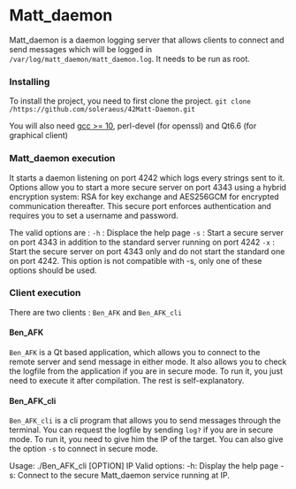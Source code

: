 # Matt_daemon
Matt_daemon is a daemon logging server that allows clients to connect and send messages which will be logged in `/var/log/matt_daemon/matt_daemon.log`. It needs to be run as root.

### Installing

To install the project, you need to first clone the project.
```git clone /https://github.com/soleraeus/42Matt-Daemon.git```

You will also need [gcc >= 10](https://gcc.gnu.org), perl-devel (for openssl) and Qt6.6 (for graphical client)

### Matt_daemon execution

It starts a daemon listening on port 4242 which logs every strings sent to it. Options allow you to start a more secure server on port 4343 using a hybrid encryption system: RSA for key exchange and AES256GCM for encrypted communication thereafter. This secure port enforces authentication and requires you to set a username and password.

The valid options are :
 `-h` : Displace the help page
 `-s` : Start a secure server on port 4343 in addition to the standard server running on port 4242
 `-x` : Start the secure server on port 4343 only and do not start the standard one on port 4242. This option is not compatible with -s, only one of these options should be used.

### Client execution

There are two clients : `Ben_AFK` and `Ben_AFK_cli`

#### Ben_AFK

`Ben_AFK` is a Qt based application, which allows you to connect to the remote server and send message in either mode.
It also allows you to check the logfile from the application if you are in secure mode.
To run it, you just need to execute it after compilation. The rest is self-explanatory.

#### Ben_AFK_cli

`Ben_AFK_cli` is a cli program that allows you to send messages through the terminal. 
You can request the logfile by sending `log?` if you are in secure mode.
To run it, you need to give him the IP of the target. You can also give the option `-s` to connect in secure mode.

Usage:
./Ben_AFK_cli [OPTION] IP
Valid options:
  -h: Display the help page
  -s: Connect to the secure Matt_daemon service running at IP.

